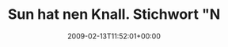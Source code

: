 ---
retweeted: false
source: <a href="http://twitter.com" rel="nofollow">Twitter Web Client</a>
entities:
  hashtags:
  - text: Java
    indices:
    - '74'
    - '79'
  symbols: []
  user_mentions: []
  urls: []
display_text_range:
- '0'
- '106'
favorite_count: '0'
id_str: '1206086849'
truncated: false
retweet_count: '0'
id: '1206086849'
created_at: Fri Feb 13 11:52:01 +0000 2009
favorited: false
full_text: 'Sun hat nen Knall. Stichwort "Neil Young". Woran denkt ihr zu erst? Klar:
  #Java! http://tinyurl.com/cplrnw'
lang: de
tags:
- Java
- pesos:twitter
date: '2009-02-13T11:52:01+00:00'
src: https://twitter.com/bascht/status/1206086849
original_url: https://twitter.com/bascht/status/1206086849
type: twitter_tweet
text: 'Sun hat nen Knall. Stichwort "Neil Young". Woran denkt ihr zu erst? Klar: #Java!
  http://tinyurl.com/cplrnw'
title: Sun hat nen Knall. Stichwort "N

---